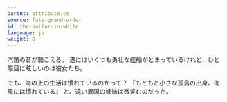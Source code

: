 ```yaml
---
parent: attribute.ce
source: fate-grand-order
id: the-sailor-in-white
language: ja
weight: 0
---
```


汽笛の音が聴こえる。
港にはいくつも勇壮な艦船がとまっているけれど、ひと際目に眩しいのは彼女たち。

でも、海の上の生活は慣れているのかって？
『もともと小さな孤島の出身、海風には慣れている』
と、遠い異国の姉妹は微笑むのだった。
